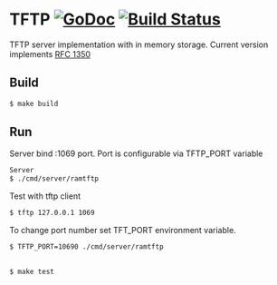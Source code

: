 # TFTP [![GoDoc](http://godoc.org/github.com/ikor/tftp?status.png)](http://godoc.org/github.com/ikor/tftp) [![Build Status](https://travis-ci.org/ikor/tftp.svg?branch=master)](https://travis-ci.org/ikor/tftp)

TFTP server implementation with in memory storage. Current version implements [RFC 1350](https://tools.ietf.org/html/rfc1350)


## Build 
```sh
$ make build
```

## Run 

Server bind :1069 port. Port is configurable via TFTP_PORT variable
```sh
Server
$ ./cmd/server/ramtftp
```
Test with tftp client
```sh
$ tftp 127.0.0.1 1069
```
To change port number set TFT_PORT environment variable.
```sh
$ TFTP_PORT=10690 ./cmd/server/ramtftp
```
## 
```sh
$ make test
```
